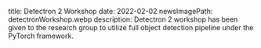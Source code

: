 title: Detectron 2 Workshop
date: 2022-02-02
newsImagePath: detectronWorkshop.webp
description: Detectron 2 workshop has been given to the research group to utilize full object detection pipeline under the PyTorch framework.
